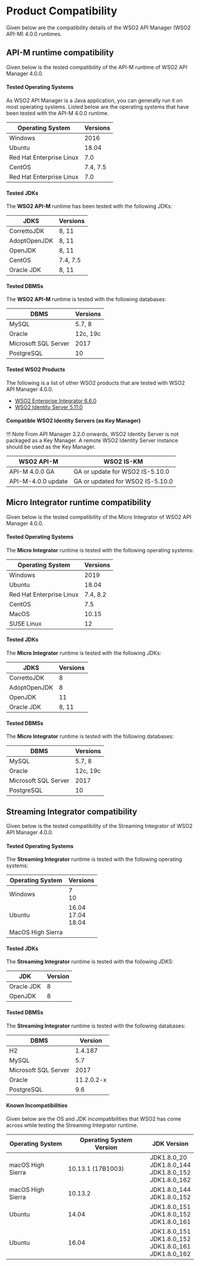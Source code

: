 # Product Compatibility

Given below are the compatibility details of the WSO2 API Manager (WSO2 API-M) 4.0.0 runtimes.

## API-M runtime compatibility

Given below is the tested compatibility of the API-M runtime of WSO2 API Manager 4.0.0.

#### Tested Operating Systems

As WSO2 API Manager is a Java application, you can generally run it on most operating systems. Listed below are the operating systems that have been tested with the API-M 4.0.0 runtime.

|**Operating System**|**Versions**|
|--------------------|------------|
|Windows             | 2016       |
|Ubuntu              |18.04       |
|Red Hat Enterprise Linux   |7.0  |
|CentOS              |7.4, 7.5    |
|Red Hat Enterprise Linux   |7.0  |

#### Tested JDKs

The **WSO2 API-M** runtime has been tested with the following JDKs:

|**JDKS**            |**Versions**|
|--------------------|-----------|
|CorrettoJDK         | 8, 11     |
|AdoptOpenJDK        | 8, 11     |
|OpenJDK             | 8, 11     |
|CentOS              | 7.4, 7.5  |
|Oracle JDK          | 8, 11     |

#### Tested DBMSs

The **WSO2 API-M** runtime is tested with the following databases:

|**DBMS**     |**Versions**|
|--------------|-----------|
|MySQL         | 5.7, 8    |
|Oracle        | 12c, 19c  |
|Microsoft SQL Server| 2017|
|PostgreSQL            |10 |

#### Tested WSO2 Products

The following is a list of other WSO2 products that are tested with WSO2 API Manager 4.0.0.

- [WSO2 Enterprise Integrator 6.6.0](https://wso2.com/enterprise-integrator/6.6.0#)
- [WSO2 Identity Server 5.11.0](https://wso2.com/identity-and-access-management/#)

#### Compatible WSO2 Identity Servers (as Key Manager)

!!! Note 
    From API Manager 3.2.0 onwards, WSO2 Identity Server is not packaged as a Key Manager. A remote WSO2 Identity Server instance should be used as the Key Manager.

<table>
<thead>
<tr class="header" >
<th>WSO2 API-M</th>
<th>WSO2 IS-KM</th>
</tr>
</thead>
<tbody>
<tr class="even">
<td>API-M 4.0.0 GA</td>
<td>GA or update for WSO2 IS-5.10.0</td>
</tr>
<tr class="even">
<td>API-M-4.0.0 update</td>
<td>GA or updated for WSO2 IS-5.10.0</td>
</tr>
</tbody>
</table>

## Micro Integrator runtime compatibility

Given below is the tested compatibility of the Micro Integrator of WSO2 API Manager 4.0.0.

#### Tested Operating Systems

The **Micro Integrator** runtime is tested with the following operating systems:

|**Operating System**|**Versions**|
|--------------------|------------|
|Windows             | 2019       |
|Ubuntu              |18.04       |
|Red Hat Enterprise Linux |7.4, 8.2  |
|CentOS              |      7.5   |
|MacOS               | 10.15      |
|SUSE Linux          | 12         |

#### Tested JDKs

The **Micro Integrator** runtime is tested with the following JDKs:

|**JDKS**            |**Versions**|
|--------------------|-----------|
|CorrettoJDK         | 8         |
|AdoptOpenJDK        | 8         |
|OpenJDK             | 11        |
|Oracle JDK          |8, 11      |

#### Tested DBMSs

The **Micro Integrator** runtime is tested with the following databases:

|**DBMS**     |**Versions**|
|--------------|-----------|
|MySQL         | 5.7, 8    |
|Oracle        | 12c, 19c  |
|Microsoft SQL Server| 2017|
|PostgreSQL            |10 |

## Streaming Integrator compatibility

Given below is the tested compatibility of the Streaming Integrator of WSO2 API Manager 4.0.0.

#### Tested Operating Systems

The **Streaming Integrator** runtime is tested with the following operating systems:

|**Operating System**|**Versions**|
|--------------------|-----------|
|Windows             | 7<br/>10  |
|Ubuntu              |16.04<br/>17.04<br/>18.04|
|MacOS High Sierra   | |

#### Tested JDKs

The **Streaming Integrator** runtime is tested with the following JDKS:

|**JDK**             |**Version**|
|--------------------|-----------|
|Oracle JDK          | 8         |
|OpenJDK             | 8         |

#### Tested DBMSs

The **Streaming Integrator** runtime is tested with the following databases:

|**DBMS**            |**Version**|
|--------------------|-----------|
|H2                  |1.4.187    |
|MySQL               |5.7        |
|Microsoft SQL Server|2017       |
|Oracle              |11.2.0.2-x |
|PostgreSQL          |9.6        |

#### Known Incompatibilities

Given below are the OS and JDK incompatibilities that WSO2 has come across while testing the Streaming Integrator runtime.

|**Operating System**|**Operating System Version**|**JDK Version**|
|--------------------|----------------------------|---------------|
|macOS High Sierra   |10.13.1 (17B1003)           |JDK1.8.0_20<br/>JDK1.8.0_144<br/>JDK1.8.0_152<br/>JDK1.8.0_162|
|macOS High Sierra   |10.13.2                     |JDK1.8.0_144<br/>JDK1.8.0_152|
|Ubuntu              |14.04                       |JDK1.8.0_151<br/>JDK1.8.0_152<br/>JDK1.8.0_161|
|Ubuntu              |16.04                       |JDK1.8.0_151<br/>JDK1.8.0_152<br/>JDK1.8.0_161<br/>JDK1.8.0_162|

